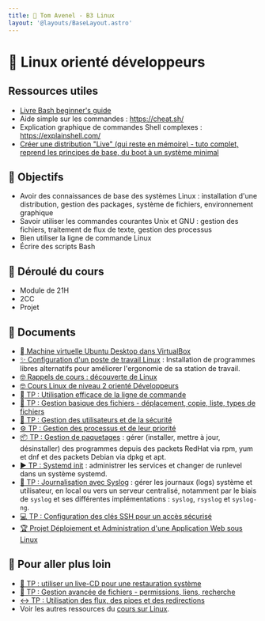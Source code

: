 ```yaml
---
title: 🐧 Tom Avenel - B3 Linux
layout: '@layouts/BaseLayout.astro'
---
```


# 🐧 Linux orienté développeurs

## Ressources utiles

- [Livre Bash beginner's guide](https://ftp.traduc.org/doc-vf/guides/Bash-Beginners-Guide/)
- Aide simple sur les commandes : <https://cheat.sh/>
- Explication graphique de commandes Shell complexes : <https://explainshell.com/>
- [Créer une distribution "Live" (qui reste en mémoire) - tuto complet, reprend les principes de base, du boot à un système minimal](https://zestedesavoir.com/tutoriels/268/creer-son-premier-rim-linux/)

## 🎯 Objectifs

- Avoir des connaissances de base des systèmes Linux : installation d'une distribution, gestion des packages, système de fichiers, environnement graphique
- Savoir utiliser les commandes courantes Unix et GNU : gestion des fichiers, traitement de flux de texte, gestion des processus
- Bien utiliser la ligne de commande Linux
- Écrire des scripts Bash

## 📅 Déroulé du cours

- Module de 21H
- 2CC
- Projet

## 📑 Documents

- [󰕈 Machine virtuelle Ubuntu Desktop dans VirtualBox](/cours/linux/tp-installation-vbox-ubuntu-workstation)
- [✨ Configuration d'un poste de travail Linux](/cours/linux/tp-env-dev) : Installation de programmes libres alternatifs pour améliorer l'ergonomie de sa station de travail.
- [🤓 Rappels de cours : découverte de Linux](/cours/linux/cours-1)
- [🤓 Cours Linux de niveau 2 orienté Développeurs](/esgi/b3/linux-dev/cours)
- [  TP : Utilisation efficace de la ligne de commande](/cours/linux/tp-ligne-commande)
- [📂 TP : Gestion basique des fichiers - déplacement, copie, liste, types de fichiers](/cours/linux/tp-fichiers)
- [👥 TP : Gestion des utilisateurs et de la sécurité](/cours/linux/tp-utilisateurs)
- [⚙️ TP : Gestion des processus et de leur priorité](/cours/linux/tp-process)
- [📦 TP : Gestion de paquetages](/cours/linux/tp-rpm-apt) : gérer (installer, mettre à jour, désinstaller) des programmes depuis des packets RedHat via rpm, yum et dnf et des packets Debian via dpkg et apt.
- [▶️ TP : Systemd init](/cours/linux/tp-systemd) : administrer les services et changer de runlevel dans un système systemd.
- [📜 TP : Journalisation avec Syslog](/cours/linux/tp-syslog) : gérer les journaux (logs) système et utilisateur, en local ou vers un serveur centralisé, notamment par le biais de `syslog` et ses différentes implémentations : `syslog`, `rsyslog` et `syslog-ng`.
- [💻 TP : Configuration des clés SSH pour un accès sécurisé](/cours/devops/tp_ssh)
- [🏆 Projet Déploiement et Administration d'une Application Web sous Linux](/esgi/b3/linux-dev/projet)

## 🚀 Pour aller plus loin

- [📀 TP : utiliser un live-CD pour une restauration système](/cours/linux/tp-rescue)
- [📁 TP : Gestion avancée de fichiers - permissions, liens, recherche](/cours/linux/tp-fichiers-avance)
- [↔️ TP : Utilisation des flux, des pipes et des redirections ](/cours/linux/tp-redirections)
- Voir les autres ressources du [cours sur Linux](/cours/linux).
